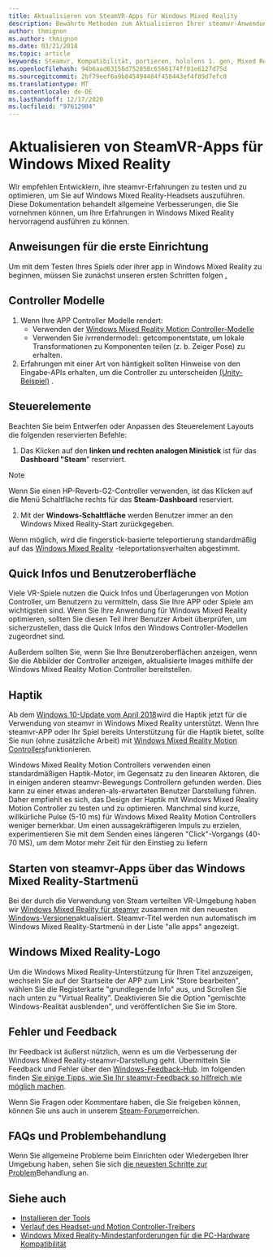 ```yaml
---
title: Aktualisieren von SteamVR-Apps für Windows Mixed Reality
description: Bewährte Methoden zum Aktualisieren Ihrer steamvr-Anwendung, um die Kompatibilität mit Windows Mixed Reality-Headsets zu maximieren.
author: thmignon
ms.author: thmignon
ms.date: 03/21/2018
ms.topic: article
keywords: Steamvr, Kompatibilität, portieren, hololens 1. gen, Mixed Reality-Headset, Windows Mixed Reality-Headset, Migration, Windows 10, Steam, Motion Controllers, Haptik
ms.openlocfilehash: 94b6aad63156d752858c6566174ff01e6127d75d
ms.sourcegitcommit: 2bf79eef6a9b845494484f458443ef4f89d7efc0
ms.translationtype: MT
ms.contentlocale: de-DE
ms.lasthandoff: 12/17/2020
ms.locfileid: "97612904"
---
```

# <a name="updating-steamvr-apps-for-windows-mixed-reality"></a>Aktualisieren von SteamVR-Apps für Windows Mixed Reality

Wir empfehlen Entwicklern, ihre steamvr-Erfahrungen zu testen und zu optimieren, um Sie auf Windows Mixed Reality-Headsets auszuführen. Diese Dokumentation behandelt allgemeine Verbesserungen, die Sie vornehmen können, um Ihre Erfahrungen in Windows Mixed Reality hervorragend ausführen zu können.

## <a name="initial-setup-instructions"></a>Anweisungen für die erste Einrichtung

Um mit dem Testen Ihres Spiels oder ihrer app in Windows Mixed Reality zu beginnen, müssen Sie zunächst unseren ersten Schritten folgen [.](https://aka.ms/WindowsMixedRealitySteamVR)

## <a name="controller-models"></a>Controller Modelle

1. Wenn Ihre APP Controller Modelle rendert:
    * Verwenden der [Windows Mixed Reality Motion Controller-Modelle](../../design/motion-controllers.md#rendering-the-motion-controller-model)
    * Verwenden Sie ivrrendermodel:: getcomponentstate, um lokale Transformationen zu Komponenten teilen (z. b. Zeiger Pose) zu erhalten.
2. Erfahrungen mit einer Art von häntigkeit sollten Hinweise von den Eingabe-APIs erhalten, um die Controller zu unterscheiden [(Unity-Beispiel)](../unity/gestures-and-motion-controllers-in-unity.md#unity-buttonaxis-mapping-table) .

## <a name="controls"></a>Steuerelemente

Beachten Sie beim Entwerfen oder Anpassen des Steuerelement Layouts die folgenden reservierten Befehle:
1. Das Klicken auf den **linken und rechten analogen Ministick** ist für das **Dashboard "Steam**" reserviert.

> [!NOTE]
> Wenn Sie einen HP-Reverb-G2-Controller verwenden, ist das Klicken auf die Menü Schaltfläche rechts für das **Steam-Dashboard** reserviert.

2. Mit der **Windows-Schaltfläche** werden Benutzer immer an den Windows Mixed Reality-Start zurückgegeben.

Wenn möglich, wird die fingerstick-basierte teleportierung standardmäßig auf das [Windows Mixed Reality](../../discover/navigating-the-windows-mixed-reality-home.md#getting-around-your-home) -teleportationsverhalten abgestimmt.

## <a name="tooltips-and-ui"></a>Quick Infos und Benutzeroberfläche

Viele VR-Spiele nutzen die Quick Infos und Überlagerungen von Motion Controller, um Benutzern zu vermitteln, dass Sie Ihre APP oder Spiele am wichtigsten sind. Wenn Sie Ihre Anwendung für Windows Mixed Reality optimieren, sollten Sie diesen Teil Ihrer Benutzer Arbeit überprüfen, um sicherzustellen, dass die Quick Infos den Windows Controller-Modellen zugeordnet sind.

Außerdem sollten Sie, wenn Sie Ihre Benutzeroberflächen anzeigen, wenn Sie die Abbilder der Controller anzeigen, aktualisierte Images mithilfe der Windows Mixed Reality Motion Controller bereitstellen.

## <a name="haptics"></a>Haptik

Ab dem [Windows 10-Update vom April 2018](https://docs.microsoft.com/windows/mixed-reality/enthusiast-guide/release-notes-april-2018)wird die Haptik jetzt für die Verwendung von steamvr in Windows Mixed Reality unterstützt. Wenn Ihre steamvr-APP oder Ihr Spiel bereits Unterstützung für die Haptik bietet, sollte Sie nun (ohne zusätzliche Arbeit) mit [Windows Mixed Reality Motion Controllers](../../design/motion-controllers.md)funktionieren.

Windows Mixed Reality Motion Controllers verwenden einen standardmäßigen Haptik-Motor, im Gegensatz zu den linearen Aktoren, die in einigen anderen steamvr-Bewegungs Controllern gefunden werden. Dies kann zu einer etwas anderen-als-erwarteten Benutzer Darstellung führen. Daher empfiehlt es sich, das Design der Haptik mit Windows Mixed Reality Motion Controller zu testen und zu optimieren. Manchmal sind kurze, willkürliche Pulse (5-10 ms) für Windows Mixed Reality Motion Controllers weniger bemerkbar. Um einen aussagekräftigeren Impuls zu erzielen, experimentieren Sie mit dem Senden eines längeren "Click"-Vorgangs (40-70 MS), um dem Motor mehr Zeit für den Einstieg zu liefern

## <a name="launching-steamvr-apps-from-windows-mixed-reality-start-menu"></a>Starten von steamvr-Apps über das Windows Mixed Reality-Startmenü

Bei der durch die Verwendung von Steam verteilten VR-Umgebung haben wir [Windows Mixed Reality für steamvr](https://steamcommunity.com/games/719950/announcements/detail/1687045485866139800) zusammen mit den neuesten [Windows-Versionen](https://insider.windows.com)aktualisiert. Steamvr-Titel werden nun automatisch im Windows Mixed Reality-Startmenü in der Liste "alle apps" angezeigt.

## <a name="windows-mixed-reality-logo"></a>Windows Mixed Reality-Logo

Um die Windows Mixed Reality-Unterstützung für Ihren Titel anzuzeigen, wechseln Sie auf der Startseite der APP zum Link "Store bearbeiten", wählen Sie die Registerkarte "grundlegende Info" aus, und Scrollen Sie nach unten zu "Virtual Reality". Deaktivieren Sie die Option "gemischte Windows-Realität ausblenden", und veröffentlichen Sie Sie im Store.

## <a name="bugs-and-feedback"></a>Fehler und Feedback

Ihr Feedback ist äußerst nützlich, wenn es um die Verbesserung der Windows Mixed Reality-steamvr-Darstellung geht. Übermitteln Sie Feedback und Fehler über den [Windows-Feedback-Hub](https://docs.microsoft.com/windows/mixed-reality/enthusiast-guide/filing-feedback). Im folgenden finden [Sie einige Tipps, wie Sie Ihr steamvr-Feedback so hilfreich wie möglich machen](https://docs.microsoft.com/windows/mixed-reality/enthusiast-guide/using-steamvr-with-windows-mixed-reality#sharing-feedback-on-steamvr).

Wenn Sie Fragen oder Kommentare haben, die Sie freigeben können, können Sie uns auch in unserem [Steam-Forum](https://steamcommunity.com/app/719950/discussions/)erreichen.

## <a name="faqs-and-troubleshooting"></a>FAQs und Problembehandlung

Wenn Sie allgemeine Probleme beim Einrichten oder Wiedergeben Ihrer Umgebung haben, sehen Sie sich [die neuesten Schritte zur Problem](https://docs.microsoft.com/windows/mixed-reality/enthusiast-guide/troubleshooting-windows-mixed-reality#steamvr)Behandlung an.

## <a name="see-also"></a>Siehe auch

* [Installieren der Tools](../install-the-tools.md)
* [Verlauf des Headset-und Motion Controller-Treibers](https://docs.microsoft.com/windows/mixed-reality/enthusiast-guide/mixed-reality-software)
* [Windows Mixed Reality-Mindestanforderungen für die PC-Hardware Kompatibilität](https://docs.microsoft.com/windows/mixed-reality/enthusiast-guide/windows-mixed-reality-minimum-pc-hardware-compatibility-guidelines)
